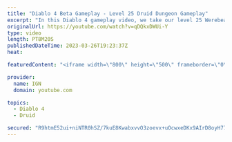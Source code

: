 ```yaml
---
title: "Diablo 4 Beta Gameplay - Level 25 Druid Dungeon Gameplay"
excerpt: "In this Diablo 4 gameplay video, we take our level 25 Werebear Druid build through one of Diablo 4's many dungeons. This build ..."
originalUrl: https://youtube.com/watch?v=qDQkxDWUi-Y
type: video
length: PT8M20S
publishedDateTime: 2023-03-26T19:23:37Z
heat: 

featuredContent: "<iframe width=\"800\" height=\"500\" frameborder=\"0\" src=\"https://www.youtube.com/embed/qDQkxDWUi-Y\" allow=\"accelerometer; autoplay; encrypted-media; gyroscope; picture-in-picture\" allowfullscreen></iframe>"

provider:
  name: IGN
  domain: youtube.com

topics:
  - Diablo 4
  - Druid

secured: "R9htmE52ui+niNTR0hSZ/7kuE8KwabxvvO3zoevx+uOcwxeDKx9AIrD8oyH77SEjFFJ/peCBEIfSm5iXlKrtj/3Y+FB1VJc8AoOTZFIvv2KwZ/t3VASejYJ+ECxvJY3MQ4KSveMWR++oUTza0gXHDJwfQRoVLZZ6bji0FjgAm+Wj96QQAl5jaW1lh8+7I/ENPDfyRXX7qMVZ0cDSi1NkJzkLskj8UB8h4Lhyf5UPLiLSrsCBFp9lI3awaj+SVfiduXs6mf4rdefL6SUtcbCg7JKqncsCx/Mv4sbQfXz/ozapFLRcKlqopaZnCZF7WBXwYMy+sYIH3rqUCzAbs93STByTM5UpYXaq1YFEQgiVlTrOAQQyzq1XI0ZoxX8yHvGFMoHDKMuD2MoNNPW2TpDRLpnNrfg4MRYTVF3/iGythtpQF0UxUsmM0Lhu+hM/TXLq;HkZXwdZrVtSRWwHEDVXiGg=="
---
```


